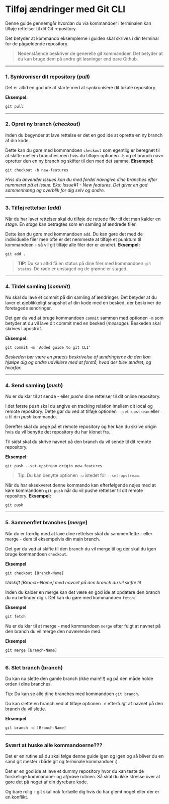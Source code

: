 # Tilføj ændringer med Git CLI
Denne guide gennemgår hvordan du via kommandoer i terminalen kan tilføje rettelser til dit Git repository.

Det betyder at kommando eksemplerne i guiden skal skrives i din terminal for de pågældende repository.

> Nedenstående beskriver de generelle git kommandoer. Det betyder at du kan bruge dem på andre git løsninger end bare Github. 
___
### 1. Synkroniser dit repository (*pull*)
Det er altid en god ide at starte med at synkronisere dit lokale repository. 

**Eksempel:**
```
git pull
```
___
### 2. Opret ny branch (*checkout*)
Inden du begynder at lave rettelse  er det en god ide at oprette en ny branch af din kode.

Dette kan du gøre med kommandoen `checkout` som egentlig er beregnet til at skifte mellem branches men hvis du tilføjer optionen `-b` og et branch navn opretter den en ny branch og skifter til den med det samme.
**Eksempel:**
```
git checkout -b new-features
```
*Hvis du anvender issues kan du med fordel navngive dine branches efter nummeret på et issue. Eks: Issue#1 - New features. Det giver en god sammenhæng og overblik for dig selv og andre.*
___
### 3. Tilføj rettelser (*add*)
Når du har lavet rettelser skal du tilføje de rettede filer til det man kalder en *stage*. En *stage* kan betragtes som en samling af ændrede filer.

Dette kan du gøre med kommandoen `add`. Du kan gøre det med de individuelle filer men ofte er det nemmeste at tilføje et punktum til kommandoen - så vil git tilføje alle filer der er ændret.
**Eksempel:**
```
git add .
```
> **TIP:** Du kan altid få en status på dine filer med kommandoen `git status`. De røde er unstaged og de grønne er staged.
___
### 4. Tildel samling (*commit*)
Nu skal du lave et commit på din samling af ændringer. Det betyder at du laver et øjeblikkeligt snapshot af din kode med en besked, der beskriver de foretagede ændringer. 

Det gør du ved at bruge kommandoen `commit` sammen med optionen `-m` som betyder at du vil lave dit commit med en besked (*message*). Beskeden skal skrives i apostrof.

**Eksempel:**
```
git commit -m 'Added guide to git CLI'
```
*Beskeden bør være en præcis beskrivelse af ændringerne da den kan hjælpe dig og andre udviklere med at forstå, hvad der blev ændret, og hvorfor.*
___
### 4. Send samling (*push*)
Nu er du klar til at sende - eller *pushe* dine rettelser til dit online repository.

I det første push skal du angive en tracking relation imellem dit local og remote repository. Dette gør du ved at tilføje optionen `--set-upstream` eller `-u` til din *push* kommando. 

Derefter skal du pege på et remote repository og her kan du skrive origin hvis du vil benytte det repository du har klonet fra.

Til sidst skal du skrive navnet på den branch du vil sende til dit remote repository.

**Eksempel:**
```
git push --set-upstream origin new-features
```
> Tip: Du kan benytte optionen `-u` istedet for `--set-upstream`.

Når du har eksekveret denne kommando kan efterfølgende nøjes med at køre kommandoen `git push` når du vil pushe  rettelser til dit remote repository.
**Eksempel:**
```
git push
```
___
### 5. Sammenflet branches (*merge*)
Når du er færdig med at lave dine rettelser skal du sammenflette - eller merge - dem til eksempelvis din main branch.

Det gør du ved at skifte til den branch du vil merge til og der skal du igen bruge kommandoen `checkout`.

**Eksempel**
```
git checkout [Branch-Name]
```
*Udskift [Branch-Name] med navnet på den branch du vil skifte til*

Inden du kalder en merge kan det være en god ide at opdatere den branch du nu befinder dig i. Det kan du gøre med kommandoen `fetch`:

**Eksempel**
```
git fetch
```
Nu er du klar til at merge - med kommandoen `merge` efter fulgt at navnet på den branch du vil merge den nuværende med.

**Eksempel**
```
git merge [Branch-Name]
```
___
### 6. Slet branch (branch)
Du kan nu slette den gamle branch (ikke main!!!) og på den måde holde orden i dine branches. 

Tip: Du kan se alle dine branches med kommandoen `git branch`.

Du kan slette en branch ved at tilføje optionen `-d` efterfulgt af navnet på den branch du vil slette.

**Eksempel**
```
git branch -d [Branch-Name]
```
___

### Svært at huske alle kommandoerne???
Det er en rutine så du skal følge denne guide igen og igen og så bliver du en sand git mester i både git og terminale kommandoer :)

Det er en god ide at lave et dummy repository hvor du kan teste de forskellige kommandoer og afprøve rutinen. Så skal du ikke stresse over at gøre det på noget af din dyrebare kode. 

Og bare rolig - git skal nok fortælle dig hvis du har glemt noget eller der er en konflikt.












